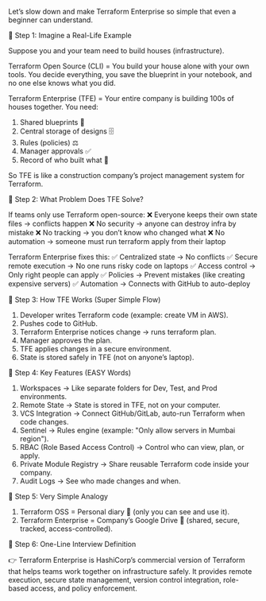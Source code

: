 Let’s slow down and make Terraform Enterprise so simple that even a beginner can understand.

🌱 Step 1: Imagine a Real-Life Example

Suppose you and your team need to build houses (infrastructure).

Terraform Open Source (CLI) = You build your house alone with your own tools. You decide everything, you save the blueprint in your notebook, and no one else knows what you did.

Terraform Enterprise (TFE) = Your entire company is building 100s of houses together. You need:

1. Shared blueprints 📘
2. Central storage of designs 🗄️
3. Rules (policies) ⚖️
4. Manager approvals ✅
5. Record of who built what 📝

So TFE is like a construction company’s project management system for Terraform.

🌱 Step 2: What Problem Does TFE Solve?

If teams only use Terraform open-source:
❌ Everyone keeps their own state files → conflicts happen
❌ No security → anyone can destroy infra by mistake
❌ No tracking → you don’t know who changed what
❌ No automation → someone must run terraform apply from their laptop

Terraform Enterprise fixes this:
✅ Centralized state → No conflicts
✅ Secure remote execution → No one runs risky code on laptops
✅ Access control → Only right people can apply
✅ Policies → Prevent mistakes (like creating expensive servers)
✅ Automation → Connects with GitHub to auto-deploy

🌱 Step 3: How TFE Works (Super Simple Flow)

1. Developer writes Terraform code (example: create VM in AWS).
2. Pushes code to GitHub.
3. Terraform Enterprise notices change → runs terraform plan.
4. Manager approves the plan.
5. TFE applies changes in a secure environment.
6. State is stored safely in TFE (not on anyone’s laptop).

🌱 Step 4: Key Features (EASY Words)

1. Workspaces → Like separate folders for Dev, Test, and Prod environments.
2. Remote State → State is stored in TFE, not on your computer.
3. VCS Integration → Connect GitHub/GitLab, auto-run Terraform when code changes.
4. Sentinel → Rules engine (example: "Only allow servers in Mumbai region").
5. RBAC (Role Based Access Control) → Control who can view, plan, or apply.
6. Private Module Registry → Share reusable Terraform code inside your company.
7. Audit Logs → See who made changes and when.

🌱 Step 5: Very Simple Analogy

1. Terraform OSS = Personal diary 📝 (only you can see and use it).
2. Terraform Enterprise = Company’s Google Drive 📂 (shared, secure, tracked, access-controlled).

🌱 Step 6: One-Line Interview Definition

👉 Terraform Enterprise is HashiCorp’s commercial version of Terraform that helps teams work together on infrastructure safely. It provides remote execution, secure state management, version control integration, role-based access, and policy enforcement.